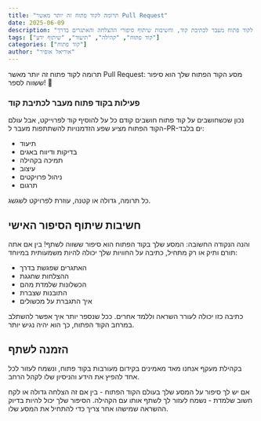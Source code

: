 ```yaml
---
title: "תרומה לקוד פתוח זה יותר מאשר Pull Request"
date: 2025-06-09
description: "מבט מעמיק על הדרכים המגוונות לתרום לקוד פתוח מעבר לכתיבת קוד, וחשיבות שיתוף סיפורי ההצלחה והאתגרים בדרך"
tags: ["קוד פתוח", "קהילה", "תיעוד", "שיתוף ידע"]
categories: ["קוד פתוח"]
author: "אוריאל אופיר"
---
```


תרומה לקוד פתוח זה יותר מאשר Pull Request: מסע הקוד הפתוח שלך הוא סיפור ששווה לספר! 🚀

### פעילות בקוד פתוח מעבר לכתיבת קוד

נכון שכשחושבים על קוד פתוח חושבים קודם כל על להוסיף קוד לפרוייקט, אבל עולם הקוד הפתוח מציע שפע הזדמנויות להשתתפות מעבר ל-PR-ים בלבד:

- תיעוד
- בדיקות ודיווח באגים
- תמיכה בקהילה
- עיצוב
- ניהול פרויקטים
- תרגום

כל תרומה, גדולה או קטנה, עוזרת לפרויקט לשגשג.

## חשיבות שיתוף הסיפור האישי

והנה הנקודה החשובה: המסע שלך בקוד הפתוח הוא סיפור ששווה לשתף! בין אם אתה תורם ותיק או רק מתחיל, כתיבה על החוויות שלך יכולה להיות משמעותית במיוחד:

- האתגרים שפגשת בדרך
- ההצלחות שחגגת
- הכשלונות שלמדת מהם
- התובנות שצברת
- איך התגברת על מכשולים

כתיבה כזו יכולה לעורר השראה וללמד אחרים. ככל שנספר יותר איך אפשר להשתלב במרחב הקוד הפתוח, כך הוא יהיה נגיש יותר.

## הזמנה לשתף

בקהילת מעקף אנחנו מאד מאמינים בקידום מעורבות בקוד פתוח, ונשמח לעזור לכל אחד להפיץ את הידע והניסיון שלו לקהל הרחב. 

אם יש לך סיפור על המסע שלך בעולם הקוד הפתוח - בין אם זה הצלחה גדולה או לקח חשוב שלמדת - נשמח לעזור לך לשתף אותו עם הקהילה. הסיפור שלך יכול להיות בדיוק ההשראה שמישהו אחר צריך כדי להתחיל את המסע שלו. 


